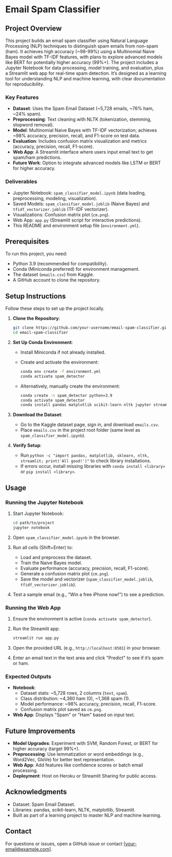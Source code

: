 # Email Spam Classifier

## Project Overview

This project builds an email spam classifier using Natural Language Processing (NLP) techniques to distinguish spam emails from non-spam (ham). It achieves high accuracy (\~98-99%) using a Multinomial Naive Bayes model with TF-IDF features, with plans to explore advanced models like BERT for potentially higher accuracy (99%+). The project includes a Jupyter Notebook for data processing, model training, and evaluation, plus a Streamlit web app for real-time spam detection. It’s designed as a learning tool for understanding NLP and machine learning, with clear documentation for reproducibility.

### Key Features

- **Dataset**: Uses the Spam Email Dataset (\~5,728 emails, \~76% ham, \~24% spam).
- **Preprocessing**: Text cleaning with NLTK (tokenization, stemming, stopword removal).
- **Model**: Multinomial Naive Bayes with TF-IDF vectorization; achieves \~98% accuracy, precision, recall, and F1-score on test data.
- **Evaluation**: Includes confusion matrix visualization and metrics (accuracy, precision, recall, F1-score).
- **Web App**: A Streamlit interface where users input email text to get spam/ham predictions.
- **Future Work**: Option to integrate advanced models like LSTM or BERT for higher accuracy.

### Deliverables

- Jupyter Notebook: `spam_classifier_model.ipynb` (data loading, preprocessing, modeling, visualization).
- Saved Models: `spam_classifier_model.joblib` (Naive Bayes) and `tfidf_vectorizer.joblib` (TF-IDF vectorizer).
- Visualizations: Confusion matrix plot (`cm.png`).
- Web App: `app.py` (Streamlit script for interactive predictions).
- This README and environment setup file (`environment.yml`).

## Prerequisites

To run this project, you need:

- Python 3.9 (recommended for compatibility).
- Conda (Miniconda preferred) for environment management.
- The dataset (`emails.csv`) from Kaggle.
- A GitHub account to clone the repository.

## Setup Instructions

Follow these steps to set up the project locally.

1. **Clone the Repository**:

   ```bash
   git clone https://github.com/your-username/email-spam-classifier.git
   cd email-spam-classifier
   ```

2. **Set Up Conda Environment**:

   - Install Miniconda if not already installed.
   - Create and activate the environment:

     ```bash
     conda env create -f environment.yml
     conda activate spam_detector
     ```
   - Alternatively, manually create the environment:

     ```bash
     conda create -n spam_detector python=3.9
     conda activate spam_detector
     conda install pandas matplotlib scikit-learn nltk jupyter streamlit
     ```

3. **Download the Dataset**:

   - Go to the Kaggle dataset page, sign in, and download `emails.csv`.
   - Place `emails.csv` in the project root folder (same level as `spam_classifier_model.ipynb`).

4. **Verify Setup**:

   - Run `python -c "import pandas, matplotlib, sklearn, nltk, streamlit; print('All good!')"` to check library installations.
   - If errors occur, install missing libraries with `conda install <library>` or `pip install <library>`.

## Usage

### Running the Jupyter Notebook

1. Start Jupyter Notebook:

   ```bash
   cd path/to/project
   jupyter notebook
   ```
2. Open `spam_classifier_model.ipynb` in the browser.
3. Run all cells (Shift+Enter) to:
   - Load and preprocess the dataset.
   - Train the Naive Bayes model.
   - Evaluate performance (accuracy, precision, recall, F1-score).
   - Generate a confusion matrix plot (`cm.png`).
   - Save the model and vectorizer (`spam_classifier_model.joblib`, `tfidf_vectorizer.joblib`).
4. Test a sample email (e.g., "Win a free iPhone now!") to see a prediction.

### Running the Web App

1. Ensure the environment is active (`conda activate spam_detector`).
2. Run the Streamlit app:

   ```bash
   streamlit run app.py
   ```
3. Open the provided URL (e.g., `http://localhost:8501`) in your browser.
4. Enter an email text in the text area and click "Predict" to see if it’s spam or ham.

### Expected Outputs

- **Notebook**:
  - Dataset stats: \~5,728 rows, 2 columns (`text`, `spam`).
  - Class distribution: \~4,360 ham (0), \~1,368 spam (1).
  - Model performance: \~98% accuracy, precision, recall, F1-score.
  - Confusion matrix plot saved as `cm.png`.
- **Web App**: Displays "Spam" or "Ham" based on input text.

## Future Improvements

- **Model Upgrades**: Experiment with SVM, Random Forest, or BERT for higher accuracy (target 99%+).
- **Preprocessing**: Use lemmatization or word embeddings (e.g., Word2Vec, GloVe) for better text representation.
- **Web App**: Add features like confidence scores or batch email processing.
- **Deployment**: Host on Heroku or Streamlit Sharing for public access.

## Acknowledgments

- Dataset: Spam Email Dataset.
- Libraries: pandas, scikit-learn, NLTK, matplotlib, Streamlit.
- Built as part of a learning project to master NLP and machine learning.

## Contact

For questions or issues, open a GitHub issue or contact \[your-email@example.com\].